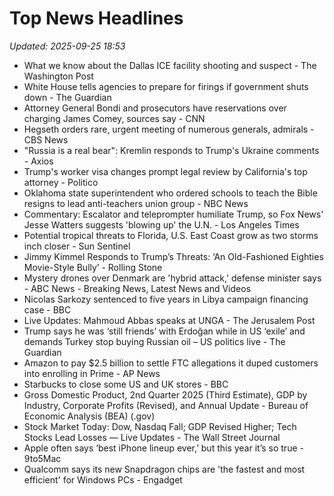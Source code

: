 # Top News Headlines

_Updated: 2025-09-25 18:53_

- What we know about the Dallas ICE facility shooting and suspect - The Washington Post
- White House tells agencies to prepare for firings if government shuts down - The Guardian
- Attorney General Bondi and prosecutors have reservations over charging James Comey, sources say - CNN
- Hegseth orders rare, urgent meeting of numerous generals, admirals - CBS News
- "Russia is a real bear": Kremlin responds to Trump's Ukraine comments - Axios
- Trump's worker visa changes prompt legal review by California's top attorney - Politico
- Oklahoma state superintendent who ordered schools to teach the Bible resigns to lead anti-teachers union group - NBC News
- Commentary: Escalator and teleprompter humiliate Trump, so Fox News' Jesse Watters suggests 'blowing up' the U.N. - Los Angeles Times
- Potential tropical threats to Florida, U.S. East Coast grow as two storms inch closer - Sun Sentinel
- Jimmy Kimmel Responds to Trump’s Threats: ‘An Old-Fashioned Eighties Movie-Style Bully’ - Rolling Stone
- Mystery drones over Denmark are 'hybrid attack,' defense minister says - ABC News - Breaking News, Latest News and Videos
- Nicolas Sarkozy sentenced to five years in Libya campaign financing case - BBC
- Live Updates: Mahmoud Abbas speaks at UNGA - The Jerusalem Post
- Trump says he was ‘still friends’ with Erdoğan while in US ‘exile’ and demands Turkey stop buying Russian oil – US politics live - The Guardian
- Amazon to pay $2.5 billion to settle FTC allegations it duped customers into enrolling in Prime - AP News
- Starbucks to close some US and UK stores - BBC
- Gross Domestic Product, 2nd Quarter 2025 (Third Estimate), GDP by Industry, Corporate Profits (Revised), and Annual Update - Bureau of Economic Analysis (BEA) (.gov)
- Stock Market Today: Dow, Nasdaq Fall; GDP Revised Higher; Tech Stocks Lead Losses — Live Updates - The Wall Street Journal
- Apple often says ‘best iPhone lineup ever,’ but this year it’s so true - 9to5Mac
- Qualcomm says its new Snapdragon chips are 'the fastest and most efficient' for Windows PCs - Engadget